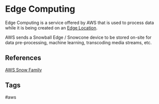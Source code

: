# Edge Computing

Edge Computing is a service offered by AWS that is used to process data while it is being created on an [Edge Location](../202309152230).  

AWS sends a Snowball Edge / Snowcone device to be stored on-site for data pre-processing, machine learning, transcoding media streams, etc.  

## References
[AWS Snow Family](https://aws.amazon.com/snow/)  

## Tags
#aws
